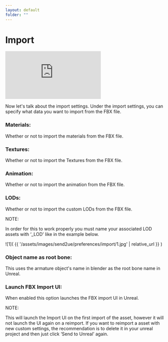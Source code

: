 ```yaml
---
layout: default
folder: ""
---
```


# Import
<iframe src="https://www.youtube.com/embed/MAHPBJdQHCQ" frameborder="0" allow="accelerometer; autoplay; clipboard-write; encrypted-media; gyroscope; picture-in-picture" allowfullscreen></iframe>



Now let's talk about the import settings. Under the import settings, you can specify what data you want to import from the FBX file.


### Materials:

Whether or not to import the materials from the FBX file.


### Textures:

Whether or not to import the Textures from the FBX file.


### Animation:

Whether or not to import the animation from the FBX file.


### LODs:

Whether or not to import the custom LODs from the FBX file.


NOTE:

In order for this to work properly you must name your associated LOD assets with ‘_LOD<number>’ like in the example below.

![1]( {{ '/assets/images/send2ue/preferences/import/1.jpg' | relative_url }} )


### Object name as root bone:

This uses the armature object's name in blender as the root bone name in Unreal.


### Launch FBX Import UI:

When enabled this option launches the FBX import UI in Unreal.


NOTE:

This will launch the Import UI on the first import of the asset, however it will not launch the UI again on a reimport. If you want to reimport a asset with new custom settings, the recommendation is to delete it in your unreal project and then just click ‘Send to Unreal’ again.